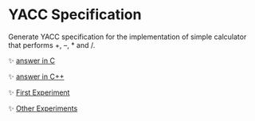 # YACC Specification
Generate YACC specification for the implementation of simple calculator that performs +, –, * and /.
	
:sparkles: [answer in C](answer.c)

:sparkles: [answer in C++](answer.cpp)

:sparkles: [First Experiment](../exp1/Question.md)

:sparkles: [Other Experiments](../README.md)